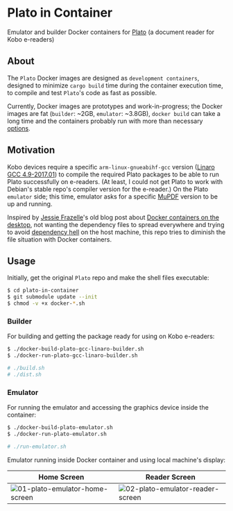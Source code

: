 # Plato in Container

Emulator and builder Docker containers for [Plato](https://github.com/baskerville/plato) (a document reader for Kobo e-readers)

## About

The `Plato` Docker images are designed as `development containers`, designed to minimize `cargo build` time during the container execution time, to compile and test `Plato`'s code as fast as possible.

Currently, Docker images are prototypes and work-in-progress; the Docker images are fat (`builder`: ~2GB, `emulator`: ~3.8GB), `docker build` can take a long time and the containers probably run with more than necessary [options](https://docs.docker.com/engine/reference/run/#options).

## Motivation

Kobo devices require a specific `arm-linux-gnueabihf-gcc` version ([Linaro GCC 4.9-2017.01](https://github.com/kobolabs/Kobo-Reader/tree/master/toolchain)) to compile the required Plato packages to be able to run Plato successfully on e-readers. (At least, I could not get Plato to work with Debian's stable repo's compiler version for the e-reader.) On the Plato `emulator` side; this time, emulator asks for a specific [MuPDF](https://mupdf.com/) version to be up and running.

Inspired by [Jessie Frazelle](https://github.com/jessfraz)'s old blog post about [Docker containers on the desktop](https://blog.jessfraz.com/post/docker-containers-on-the-desktop/), not wanting the dependency files to spread everywhere and trying to avoid [dependency hell](https://en.wikipedia.org/wiki/Dependency_hell) on the host machine, this repo tries to diminish the file situation with Docker containers.

## Usage

Initially, get the original `Plato` repo and make the shell files executable:
```sh
$ cd plato-in-container
$ git submodule update --init
$ chmod -v +x docker-*.sh
```

### Builder

For building and getting the package ready for using on Kobo e-readers:
```sh
$ ./docker-build-plato-gcc-linaro-builder.sh
$ ./docker-run-plato-gcc-linaro-builder.sh

# ./build.sh
# ./dist.sh
```

### Emulator

For running the emulator and accessing the graphics device inside the container:
```sh
$ ./docker-build-plato-emulator.sh
$ ./docker-run-plato-emulator.sh

# ./run-emulator.sh
```

Emulator running inside Docker container and using local machine's display:

Home Screen  |  Reader Screen
-------------|-----------------
![01-plato-emulator-home-screen](https://github.com/randomnoise/plato-in-container/assets/8210848/bacf42c2-17e0-407f-be83-c537e7e0ef0e "Plato home screen") | ![02-plato-emulator-reader-screen](https://github.com/randomnoise/plato-in-container/assets/8210848/a05f55ef-aea4-4c63-86b5-0a85b0c02f63 "Plato reader screen")
